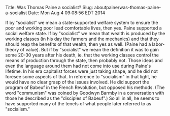 Title: Was Thomas Paine a socialist?
Slug: aboutpaine/was-thomas-paine-a-socialist
Date: Mon Aug  4 09:08:56 EDT 2014

   If by "socialist" we mean a state-supported welfare system to ensure the
   poor and working poor lead comfortable lives, then yes. Paine supported a
   social welfare state. If by "socialist" we mean that wealth is produced by
   the working classes (in his day the farmers and the mechanics) and that
   they should reap the benefits of that wealth, then yes as well. (Paine had
   a labor-theory of value). But if by "socialist" we mean the definition it
   was to gain some 20-30 years after his death, ie. that the working classes
   control the means of production through the state, then probably not.
   Those ideas and even the language around them had not come into use during
   Paine's lifetime. In his era capitalist forces were just taking shape, and
   he did not foresee some aspects of that. In reference to "socialism" in
   that light, he would have no clear grasp of the issues involved. He did
   support the program of Babeuf in the French Revolution, but opposed his
   methods. (The word "communism" was coined by Goodwyn Barmby in a
   conversation with those he described as the "disciples of Babeuf".) So all
   in all, he seems to have supported many of the tenets of what people later
   referred to as "socialism."
